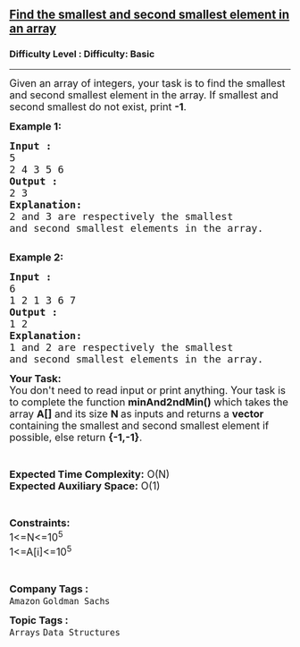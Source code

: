 <h2><a href="https://www.geeksforgeeks.org/problems/find-the-smallest-and-second-smallest-element-in-an-array3226/1?page=1&category=Arrays&difficulty=Basic&sortBy=submissions">Find the smallest and second smallest element in an array</a></h2><h3>Difficulty Level : Difficulty: Basic</h3><hr><div class="problems_problem_content__Xm_eO"><p><span style="font-size:18px">Given an array of integers, your task is to find the smallest and second smallest element in the array. If smallest and second smallest do not exist, print <strong>-1</strong>.</span></p>

<p><span style="font-size:18px"><strong>Example 1:</strong></span></p>

<pre><span style="font-size:18px"><strong>Input :</strong>
5
2 4 3 5 6
<strong>Output :</strong>
2 3 
<strong>Explanation:</strong> 
2 and 3 are respectively the smallest 
and second smallest elements in the array.</span></pre>

<p><br>
<span style="font-size:18px"><strong>Example 2:</strong></span></p>

<pre><span style="font-size:18px"><strong>Input :</strong>
6
1 2 1 3 6 7
<strong>Output :</strong>
1 2 
<strong>Explanation: </strong>
1 and 2 are respectively the smallest 
and second smallest elements in the array.</span></pre>

<p><span style="font-size:18px"><strong>Your Task:&nbsp;&nbsp;</strong><br>
You don't need to read input or print anything. Your task is to complete the function&nbsp;<strong>minAnd2ndMin()</strong>&nbsp;which takes the array <strong>A[]</strong> and its size <strong>N </strong>as inputs and returns a <strong>vector</strong> containing the smallest and second smallest element if possible, else return <strong>{-1,-1}</strong>.</span></p>

<p>&nbsp;</p>

<p><span style="font-size:18px"><strong>Expected Time Complexity:</strong> O(N)<br>
<strong>Expected Auxiliary Space:</strong> O(1)</span></p>

<p>&nbsp;</p>

<p><span style="font-size:18px"><strong>Constraints:</strong><br>
1&lt;=N&lt;=10<sup>5</sup><br>
1&lt;=A[i]&lt;=10<sup>5</sup></span></p>

<p>&nbsp;</p>
</div><p><span style=font-size:18px><strong>Company Tags : </strong><br><code>Amazon</code>&nbsp;<code>Goldman Sachs</code>&nbsp;<br><p><span style=font-size:18px><strong>Topic Tags : </strong><br><code>Arrays</code>&nbsp;<code>Data Structures</code>&nbsp;